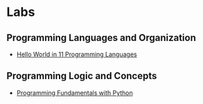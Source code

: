 # Labs

## Programming Languages and Organization

- [Hello World in 11 Programming Languages](./Labs/Hands-on_Lab-Hello_World_in_11_Programming_Languages.md)

## Programming Logic and Concepts

- [Programming Fundamentals with Python](./Labs/Programming_Fundamentals_With_Python_Notebook.ipynb)